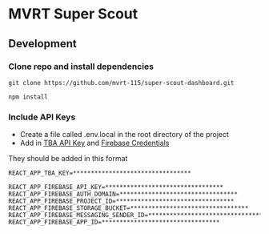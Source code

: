 # MVRT Super Scout

## Development

### Clone repo and install dependencies

```
git clone https://github.com/mvrt-115/super-scout-dashboard.git
```

```
npm install
```

### Include API Keys

-   Create a file called .env.local in the root directory of the project
-   Add in [TBA API Key](https://www.thebluealliance.com/apidocs/v3) and [Firebase Credentials](https://console.firebase.google.com/)

They should be added in this format

```
REACT_APP_TBA_KEY=*********************************

REACT_APP_FIREBASE_API_KEY=*********************************
REACT_APP_FIREBASE_AUTH_DOMAIN=*********************************
REACT_APP_FIREBASE_PROJECT_ID=*********************************
REACT_APP_FIREBASE_STORAGE_BUCKET=*********************************
REACT_APP_FIREBASE_MESSAGING_SENDER_ID=*********************************
REACT_APP_FIREBASE_APP_ID=*********************************
```
